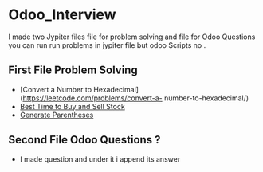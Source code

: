 # Odoo_Interview
I made two Jypiter files file for problem solving and file for Odoo Questions
you can run run problems in jypiter file but odoo Scripts no .
## First File Problem Solving 
- [Convert a Number to Hexadecimal](https://leetcode.com/problems/convert-a- number-to-hexadecimal/)
- [Best Time to Buy and Sell Stock](https://leetcode.com/problems/best-time-to-buy-and-sell-stock/)
-  [Generate Parentheses](https://leetcode.com/problems/generate-parentheses/)
## Second File Odoo Questions ?
- I made question and under it i append its answer
